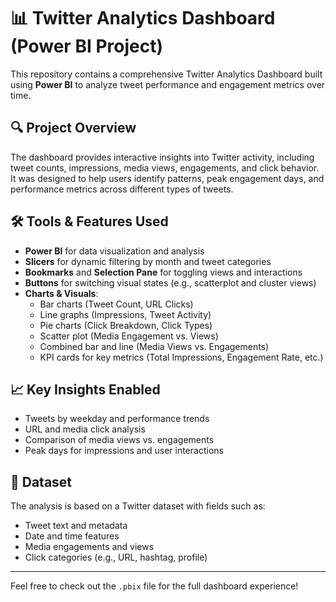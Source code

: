 # 📊 Twitter Analytics Dashboard (Power BI Project)

This repository contains a comprehensive Twitter Analytics Dashboard built using **Power BI** to analyze tweet performance and engagement metrics over time.

## 🔍 Project Overview
The dashboard provides interactive insights into Twitter activity, including tweet counts, impressions, media views, engagements, and click behavior. It was designed to help users identify patterns, peak engagement days, and performance metrics across different types of tweets.

## 🛠 Tools & Features Used
- **Power BI** for data visualization and analysis
- **Slicers** for dynamic filtering by month and tweet categories
- **Bookmarks** and **Selection Pane** for toggling views and interactions
- **Buttons** for switching visual states (e.g., scatterplot and cluster views)
- **Charts & Visuals**:
  - Bar charts (Tweet Count, URL Clicks)
  - Line graphs (Impressions, Tweet Activity)
  - Pie charts (Click Breakdown, Click Types)
  - Scatter plot (Media Engagement vs. Views)
  - Combined bar and line (Media Views vs. Engagements)
  - KPI cards for key metrics (Total Impressions, Engagement Rate, etc.)

## 📈 Key Insights Enabled
- Tweets by weekday and performance trends
- URL and media click analysis
- Comparison of media views vs. engagements
- Peak days for impressions and user interactions

## 📂 Dataset
The analysis is based on a Twitter dataset with fields such as:
- Tweet text and metadata
- Date and time features
- Media engagements and views
- Click categories (e.g., URL, hashtag, profile)

---

Feel free to check out the `.pbix` file for the full dashboard experience!
